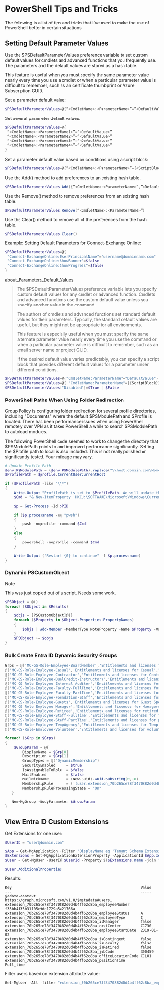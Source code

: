 # PowerShell Tips and Tricks

The following is a list of tips and tricks that I've used to make the use of PowerShell better in certain situations.

## Setting Default Parameter Values

Use the $PSDefaultParameterValues preference variable to set custom default values for cmdlets and advanced functions that you frequently use. The parameters and the default values are stored as a hash table.

This feature is useful when you must specify the same parameter value nearly every time you use a cmdlet or when a particular parameter value is difficult to remember, such as an certificate thumbprint or Azure Subscription GUID.

Set a parameter default value:

```powershell
$PSDefaultParameterValues=@{“<CmdletName>:<ParameterName>”=”<DefaultValue>”}
```

Set several parameter default values:

```powershell
$PSDefaultParameterValues=@{
 “<CmdletName>:<ParameterName1>”=”<DefaultValue>”
 “<CmdletName>:<ParameterName2>”=”<DefaultValue>”
 “<CmdletName>:<ParameterName3>”=”<DefaultValue>”
 “<CmdletName>:<ParameterName4>”=”<DefaultValue>”
}
```

Set a parameter default value based on conditions using a script block:

```powershell
$PSDefaultParameterValues=@{“<CmdletName>:<ParameterName>”={<ScriptBlock>}}
```

Use the Add() method to add preferences to an existing hash table.

```powershell
$PSDefaultParameterValues.Add({“<CmdletName>:<ParameterName>”,”<DefaultValue>”})
```

Use the Remove() method to remove preferences from an existing hash table.

```powershell
$PSDefaultParameterValues.Remove(“<CmdletName>:<ParameterName>”)
```

Use the Clear() method to remove all of the preferences from the hash table.

```powershell
$PSDefaultParameterValues.Clear()
```

Example: Setting Default Parameters for Connect-Exchange Online:

```powershell
$PSDefaultParameterValues=@{
 "Connect-ExchangeOnline:UserPrincipalName"="username@domainname.com"
 "Connect-ExchangeOnline:ShowBanner"=$false
 "Connect-ExchangeOnline:ShowProgress"=$false
}
```

[about_Parameters_Default_Values](https://learn.microsoft.com/en-us/powershell/module/microsoft.powershell.core/about/about_parameters_default_values?view=powershell-7.4)
>The $PSDefaultParameterValues preference variable lets you specify custom default values for any cmdlet or advanced function. Cmdlets and advanced functions use the custom default value unless you specify another value in the command.
>
>The authors of cmdlets and advanced functions set standard default values for their parameters. Typically, the standard default values are useful, but they might not be appropriate for all environments.
>
>This feature is especially useful when you must specify the same alternate parameter value nearly every time you use the command or when a particular parameter value is difficult to remember, such as an email server name or project GUID.
>
>If the desired default value varies predictably, you can specify a script block that provides different default values for a parameter under different conditions.

```powershell
$PSDefaultParameterValues=@{"CmdletName:ParameterName"="DefaultValue"}
$PSDefaultParameterValues=@{ "CmdletName:ParameterName"={{ScriptBlock}} }
$PSDefaultParameterValues["Disabled"]=$True | $False
```

### PowerShell Paths When Using Folder Redirection

Group Policy is configuring folder redirection for several profile directories, including "Documents" where the default $PSModulePath and $Profile is located.  There has been performance issues when using PowerShell remotely over VPN as it takes PowerShell a while to search $PSModulePath to autoload modules.

The following PowerShell code seemed to work to change the directory that $PSModulePath points to and improved performance significantly. Setting the $Profile path to local is also included. This is not really polished or significantly tested. Your mileage may vary.

```powershell
# Update Profile Path
$env:PSModulePath = ($env:PSModulePath).replace("\\host.domain.com\Home\UserName\Documents\PowerShell\Modules","C:\Users\UserName\Documents\PowerShell\Modules")
$ProfilePath = $profile.CurrentUserCurrentHost

if ($ProfilePath -like "\\*")
{
    Write-Output "ProfilePath is set to $ProfilePath. We will update this to your local profile"
    $Cmd = "& New-ItemProperty 'HKCU:\SOFTWARE\Microsoft\Windows\CurrentVersion\Explorer\User Shell Folders' Personal -Value '%USERPROFILE%\Documents' -Type ExpandString -Force"

    $p = Get-Process -Id $PID

    if ($p.processname -eq "pwsh")
    {
        pwsh -noprofile -command $Cmd
    }
    else
    {
        powershell -noprofile -command $Cmd
    }

    Write-Output ("Restart {0} to continue" -f $p.processname)
}
```

### Dynamic PSCustomObject

> [!NOTE]
> This was just copied out of a script. Needs some work.

```powershell
$PSObject = @()
foreach ($Object in $Results)
{
    $objs = [PSCustomObject]@{}
    foreach ($Property in $Object.Properties.PropertyNames)
    {
        $objs | Add-Member -MemberType NoteProperty -Name $Property -Value $Object.Properties.item($Property)[0] -Force
    }
    $PSObject += $objs
}
```

### Bulk Create Entra ID Dynamic Security Groups

```powershell
Grps = @('MC-GS-Role-Employee-BoardMember','Entitlements and licenses for Board Members',"BM"),
@('MC-GS-Role-Employee-Casual','Entitlements and licenses for Casual',"CAS"),
@('MC-GS-Role-Employee-Contractor','Entitlements and licenses for Contractors',"CON"),
@('MC-GS-Role-Employee-DualCredit-Instructors','Entitlements and licenses for Dual Credit Instructors',"DCI"),
@('MC-GS-Role-Employee-External-Auditor','Entitlements and licenses for External Auditors',"EA"),
@('MC-GS-Role-Employee-Faculty-FullTime','Entitlements and licenses for full-time Faculty',"FFT"),
@('MC-GS-Role-Employee-Faculty-PartTime','Entitlements and licenses for part-time Faculty',"FPT"),
@('MC-GS-Role-Employee-Foundation-Staff','Entitlements and licenses for Foundation Staff',"FS"),
@('MC-GS-Role-Employee-Guests','Entitlements and licenses for Guest Speakers and Presenters',"GS"),
@('MC-GS-Role-Employee-Manager','Entitlements and licenses for Managers','MGR'),
@('MC-GS-Role-Employee-Retiree','Entitlements and licenses for retired employees',"RET"),
@('MC-GS-Role-Employee-Staff-FullTime','Entitlements and licenses for full-time staff',"SFT"),
@('MC-GS-Role-Employee-Staff-PartTime','Entitlements and licenses for part-time staff',"SPT"),
@('MC-GS-Role-Employee-TempAgency','Entitlements and licenses for Temp Agency',"TA"),
@('MC-GS-Role-Employee-Volunteer','Entitlements and licenses for volunteers',"VOL")

foreach ($Grp in $Grps)
{
    $GroupParam = @{
        DisplayName = $Grp[0]
        Description = $Grp[1]
        GroupTypes = @("DynamicMembership")
        SecurityEnabled     = $true
        IsAssignableToRole  = $false
        MailEnabled         = $false
        MailNickname        = (New-Guid).Guid.Substring(0,10)
        MembershipRule      = ('(user.extension_70b265ce78f3470882d0d4b4ff62c8ba_employeeType -in ["A","C","E","F","I"]) and (user.extension_70b265ce78f3470882d0d4b4ff62c8ba_employeeSubType -eq "{0}") and (user.extension_70b265ce78f3470882d0d4b4ff62c8ba_employeeStatus -eq "A")' -f $Grp[2])
        MembershipRuleProcessingState = "On"
   }
    
   New-MgGroup -BodyParameter $GroupParam
}
```

## View Entra ID Custom Extensions

Get Extensions for one user:

```powershell
$UserID = "user@domain.com"

$App = Get-MgApplication -Filter "DisplayName eq 'Tenant Schema Extension App'"
$Extensions = Get-MgApplicationExtensionProperty -ApplicationId $App.Id
$User = Get-MgUser -UserId $UserId -Property $($Extensions.name -join ",")

$User.AdditionalProperties
```

Results:

```text
Key                                                           Value
---                                                           -----
@odata.context                                                https://graph.microsoft.com/v1.0/$metadata#users… 
extension_70b265ce78f3470882d0d4b4ff62c8ba_employeeNumber     f35bb4f35b31105e9dc1729a5a21766a
extension_70b265ce78f3470882d0d4b4ff62c8ba_employeeStatus     A
extension_70b265ce78f3470882d0d4b4ff62c8ba_employeeType       I
extension_70b265ce78f3470882d0d4b4ff62c8ba_isManager          false
extension_70b265ce78f3470882d0d4b4ff62c8ba_costCenter         CC730
extension_70b265ce78f3470882d0d4b4ff62c8ba_employeeStartDate  2019-01-02
extension_70b265ce78f3470882d0d4b4ff62c8ba_isContingent       false
extension_70b265ce78f3470882d0d4b4ff62c8ba_isFaculty          false
extension_70b265ce78f3470882d0d4b4ff62c8ba_isRetired          false
extension_70b265ce78f3470882d0d4b4ff62c8ba_jobCode            300459
extension_70b265ce78f3470882d0d4b4ff62c8ba_officeLocationCode CCL01
extension_70b265ce78f3470882d0d4b4ff62c8ba_positionTime       Full_time
```

Filter users based on extension attribute value:

```powershell
Get-MgUser -All -filter "extension_70b265ce78f3470882d0d4b4ff62c8ba_employeeStatus eq 'A'" -Property Id,Mail,UserPrincipalName,DisplayName, extension_70b265ce78f3470882d0d4b4ff62c8ba_employeeNumber, extension_70b265ce78f3470882d0d4b4ff62c8ba_employeeType, extension_70b265ce78f3470882d0d4b4ff62c8ba_msDS_cloudExtensionAttribute2, extension_70b265ce78f3470882d0d4b4ff62c8ba_msDS_cloudExtensionAttribute1, extension_70b265ce78f3470882d0d4b4ff62c8ba_lockoutDuration, extension_70b265ce78f3470882d0d4b4ff62c8ba_employeeID, extension_70b265ce78f3470882d0d4b4ff62c8ba_employeeStatus, extension_70b265ce78f3470882d0d4b4ff62c8ba_entitledEmail, extension_70b265ce78f3470882d0d4b4ff62c8ba_isManager, extension_70b265ce78f3470882d0d4b4ff62c8ba_contractEndDate, extension_70b265ce78f3470882d0d4b4ff62c8ba_costCenter, extension_70b265ce78f3470882d0d4b4ff62c8ba_employeeEndDate, extension_70b265ce78f3470882d0d4b4ff62c8ba_employeeStartDate, extension_70b265ce78f3470882d0d4b4ff62c8ba_isContingent, extension_70b265ce78f3470882d0d4b4ff62c8ba_isFaculty, extension_70b265ce78f3470882d0d4b4ff62c8ba_isRetired, extension_70b265ce78f3470882d0d4b4ff62c8ba_jobCode, extension_70b265ce78f3470882d0d4b4ff62c8ba_officeLocationCode, extension_70b265ce78f3470882d0d4b4ff62c8ba_positionID, extension_70b265ce78f3470882d0d4b4ff62c8ba_positionTime, extension_70b265ce78f3470882d0d4b4ff62c8ba_employeeSubType, extension_70b265ce78f3470882d0d4b4ff62c8ba_entitledO365
```
